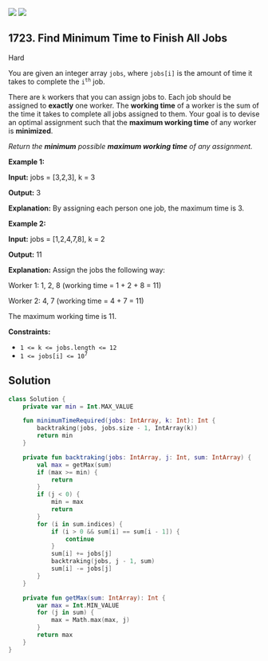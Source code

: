 [![](https://img.shields.io/github/stars/javadev/LeetCode-in-Kotlin?label=Stars&style=flat-square)](https://github.com/javadev/LeetCode-in-Kotlin)
[![](https://img.shields.io/github/forks/javadev/LeetCode-in-Kotlin?label=Fork%20me%20on%20GitHub%20&style=flat-square)](https://github.com/javadev/LeetCode-in-Kotlin/fork)

## 1723\. Find Minimum Time to Finish All Jobs

Hard

You are given an integer array `jobs`, where `jobs[i]` is the amount of time it takes to complete the <code>i<sup>th</sup></code> job.

There are `k` workers that you can assign jobs to. Each job should be assigned to **exactly** one worker. The **working time** of a worker is the sum of the time it takes to complete all jobs assigned to them. Your goal is to devise an optimal assignment such that the **maximum working time** of any worker is **minimized**.

_Return the **minimum** possible **maximum working time** of any assignment._

**Example 1:**

**Input:** jobs = [3,2,3], k = 3

**Output:** 3

**Explanation:** By assigning each person one job, the maximum time is 3.

**Example 2:**

**Input:** jobs = [1,2,4,7,8], k = 2

**Output:** 11

**Explanation:** Assign the jobs the following way: 

Worker 1: 1, 2, 8 (working time = 1 + 2 + 8 = 11) 

Worker 2: 4, 7 (working time = 4 + 7 = 11) 

The maximum working time is 11.

**Constraints:**

*   `1 <= k <= jobs.length <= 12`
*   <code>1 <= jobs[i] <= 10<sup>7</sup></code>

## Solution

```kotlin
class Solution {
    private var min = Int.MAX_VALUE

    fun minimumTimeRequired(jobs: IntArray, k: Int): Int {
        backtraking(jobs, jobs.size - 1, IntArray(k))
        return min
    }

    private fun backtraking(jobs: IntArray, j: Int, sum: IntArray) {
        val max = getMax(sum)
        if (max >= min) {
            return
        }
        if (j < 0) {
            min = max
            return
        }
        for (i in sum.indices) {
            if (i > 0 && sum[i] == sum[i - 1]) {
                continue
            }
            sum[i] += jobs[j]
            backtraking(jobs, j - 1, sum)
            sum[i] -= jobs[j]
        }
    }

    private fun getMax(sum: IntArray): Int {
        var max = Int.MIN_VALUE
        for (j in sum) {
            max = Math.max(max, j)
        }
        return max
    }
}
```